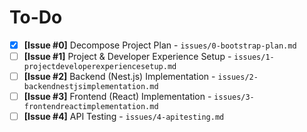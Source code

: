 # To-Do

- [x] **[Issue #0]** Decompose Project Plan - `issues/0-bootstrap-plan.md`
- [ ] **[Issue #1]** Project & Developer Experience Setup - `issues/1-projectdeveloperexperiencesetup.md`
- [ ] **[Issue #2]** Backend (Nest.js) Implementation - `issues/2-backendnestjsimplementation.md`
- [ ] **[Issue #3]** Frontend (React) Implementation - `issues/3-frontendreactimplementation.md`
- [ ] **[Issue #4]** API Testing - `issues/4-apitesting.md`
